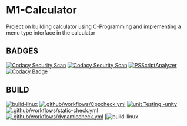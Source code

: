 # M1-Calculator
Project on building calculator using C-Programming and implementing a menu type interface in the calculator
## BADGES
[![Codacy Security Scan](https://github.com/prabakaran-8bit/M1_ProjectGoal_util/actions/workflows/codacy.yml/badge.svg)](https://github.com/prabakaran-8bit/M1_ProjectGoal_util/actions/workflows/codacy.yml)
[![Codacy Security Scan](https://github.com/prabakaran-8bit/M1_ProjectGoal_util/actions/workflows/codacy.yml/badge.svg)](https://github.com/prabakaran-8bit/M1_ProjectGoal_util/actions/workflows/codacy.yml)
[![PSScriptAnalyzer](https://github.com/prabakaran-8bit/M1_ProjectGoal_util/actions/workflows/powershell.yml/badge.svg)](https://github.com/prabakaran-8bit/M1_ProjectGoal_util/actions/workflows/powershell.yml)
[![Codacy Badge](https://app.codacy.com/project/badge/Grade/7b88822c21f643acaf7ec742ad02f792)](https://www.codacy.com/gh/prabakaran-8bit/M1_ProjectGoal_util/dashboard?utm_source=github.com&amp;utm_medium=referral&amp;utm_content=prabakaran-8bit/M1_ProjectGoal_util&amp;utm_campaign=Badge_Grade)
## BUILD
[![build-linux](https://github.com/prabakaran-8bit/M1_ProjectGoal_util/actions/workflows/build-linux.yml/badge.svg)](https://github.com/prabakaran-8bit/M1_ProjectGoal_util/actions/workflows/build-linux.yml)
[![.github/workflows/Cppcheck.yml](https://github.com/prabakaran-8bit/M1_ProjectGoal_util/actions/workflows/Cppcheck.yml/badge.svg)](https://github.com/prabakaran-8bit/M1_ProjectGoal_util/actions/workflows/Cppcheck.yml)
[![unit Testing -unity](https://github.com/prabakaran-8bit/M1_ProjectGoal_util/actions/workflows/unity.yml/badge.svg)](https://github.com/prabakaran-8bit/M1_ProjectGoal_util/actions/workflows/unity.yml)
[![.github/workflows/static-check.yml](https://github.com/prabakaran-8bit/M1_ProjectGoal_util/actions/workflows/static-check.yml/badge.svg)](https://github.com/prabakaran-8bit/M1_ProjectGoal_util/actions/workflows/static-check.yml)
[![.github/workflows/dynamiccheck.yml](https://github.com/prabakaran-8bit/M1_ProjectGoal_util/actions/workflows/dynamiccheck.yml/badge.svg)](https://github.com/prabakaran-8bit/M1_ProjectGoal_util/actions/workflows/dynamiccheck.yml)
[![build-linux](https://drive.google.com/file/d/1JHF-p1Afav8xGSqHj3ktXhx31KZ4HSj9/view?usp=sharing)
